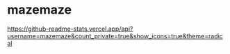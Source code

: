 # mazemaze
https://github-readme-stats.vercel.app/api?username=mazemaze&count_private=true&show_icons=true&theme=radical